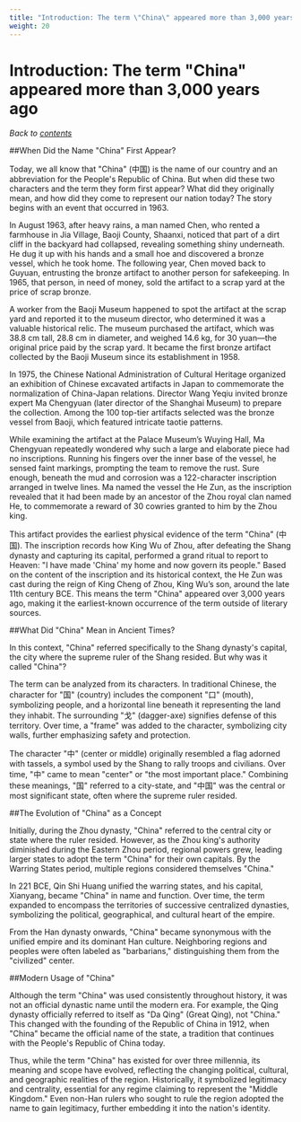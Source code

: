 ```yaml
---
title: "Introduction: The term \"China\" appeared more than 3,000 years ago"
weight: 20
---
```

# Introduction: The term "China" appeared more than 3,000 years ago

*Back to [contents](./content.md)*

##When Did the Name "China" First Appear?

Today, we all know that "China" (中国) is the name of our country and an abbreviation for the People's Republic of China.
But when did these two characters and the term they form first appear? What did they originally mean, and how did they come to represent our nation today? The story begins with an event that occurred in 1963.

In August 1963, after heavy rains, a man named Chen, who rented a farmhouse in Jia Village, Baoji County, Shaanxi, noticed that part of a dirt cliff in the backyard had collapsed, revealing something shiny underneath.
He dug it up with his hands and a small hoe and discovered a bronze vessel, which he took home.
The following year, Chen moved back to Guyuan, entrusting the bronze artifact to another person for safekeeping.
In 1965, that person, in need of money, sold the artifact to a scrap yard at the price of scrap bronze.

A worker from the Baoji Museum happened to spot the artifact at the scrap yard and reported it to the museum director, who determined it was a valuable historical relic.
The museum purchased the artifact, which was 38.8 cm tall, 28.8 cm in diameter, and weighed 14.6 kg, for 30 yuan—the original price paid by the scrap yard.
It became the first bronze artifact collected by the Baoji Museum since its establishment in 1958.

In 1975, the Chinese National Administration of Cultural Heritage organized an exhibition of Chinese excavated artifacts in Japan to commemorate the normalization of China-Japan relations.
Director Wang Yeqiu invited bronze expert Ma Chengyuan (later director of the Shanghai Museum) to prepare the collection.
Among the 100 top-tier artifacts selected was the bronze vessel from Baoji, which featured intricate taotie patterns.

While examining the artifact at the Palace Museum’s Wuying Hall, Ma Chengyuan repeatedly wondered why such a large and elaborate piece had no inscriptions.
Running his fingers over the inner base of the vessel, he sensed faint markings, prompting the team to remove the rust.
Sure enough, beneath the mud and corrosion was a 122-character inscription arranged in twelve lines.
Ma named the vessel the He Zun, as the inscription revealed that it had been made by an ancestor of the Zhou royal clan named He, to commemorate a reward of 30 cowries granted to him by the Zhou king.

This artifact provides the earliest physical evidence of the term "China" (中国).
The inscription records how King Wu of Zhou, after defeating the Shang dynasty and capturing its capital, performed a grand ritual to report to Heaven: "I have made 'China' my home and now govern its people."
Based on the content of the inscription and its historical context, the He Zun was cast during the reign of King Cheng of Zhou, King Wu’s son, around the late 11th century BCE.
This means the term "China" appeared over 3,000 years ago, making it the earliest-known occurrence of the term outside of literary sources.

##What Did "China" Mean in Ancient Times?

In this context, "China" referred specifically to the Shang dynasty's capital, the city where the supreme ruler of the Shang resided.
But why was it called "China"?

The term can be analyzed from its characters.
In traditional Chinese, the character for "国" (country) includes the component "口" (mouth), symbolizing people, and a horizontal line beneath it representing the land they inhabit.
The surrounding "戈" (dagger-axe) signifies defense of this territory.
Over time, a "frame" was added to the character, symbolizing city walls, further emphasizing safety and protection.

The character "中" (center or middle) originally resembled a flag adorned with tassels, a symbol used by the Shang to rally troops and civilians.
Over time, "中" came to mean "center" or "the most important place."
Combining these meanings, "国" referred to a city-state, and "中国" was the central or most significant state, often where the supreme ruler resided.

##The Evolution of "China" as a Concept

Initially, during the Zhou dynasty, "China" referred to the central city or state where the ruler resided.
However, as the Zhou king's authority diminished during the Eastern Zhou period, regional powers grew, leading larger states to adopt the term "China" for their own capitals.
By the Warring States period, multiple regions considered themselves "China."

In 221 BCE, Qin Shi Huang unified the warring states, and his capital, Xianyang, became "China" in name and function.
Over time, the term expanded to encompass the territories of successive centralized dynasties, symbolizing the political, geographical, and cultural heart of the empire.

From the Han dynasty onwards, "China" became synonymous with the unified empire and its dominant Han culture.
Neighboring regions and peoples were often labeled as "barbarians," distinguishing them from the "civilized" center.

##Modern Usage of "China"

Although the term "China" was used consistently throughout history, it was not an official dynastic name until the modern era.
For example, the Qing dynasty officially referred to itself as "Da Qing" (Great Qing), not "China."
This changed with the founding of the Republic of China in 1912, when "China" became the official name of the state, a tradition that continues with the People's Republic of China today.

Thus, while the term "China" has existed for over three millennia, its meaning and scope have evolved, reflecting the changing political, cultural, and geographic realities of the region.
Historically, it symbolized legitimacy and centrality, essential for any regime claiming to represent the "Middle Kingdom."
Even non-Han rulers who sought to rule the region adopted the name to gain legitimacy, further embedding it into the nation's identity.
